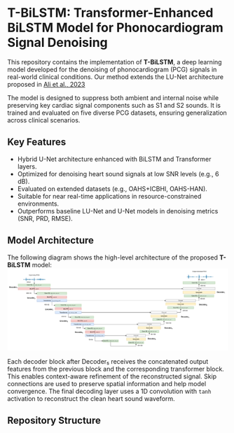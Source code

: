 # T-BiLSTM: Transformer-Enhanced BiLSTM Model for Phonocardiogram Signal Denoising

This repository contains the implementation of **T-BiLSTM**, a deep learning model developed for the denoising of phonocardiogram (PCG) signals in real-world clinical conditions. Our method extends the LU-Net architecture proposed in [Ali et al., 2023](https://github.com/ShamsNafisaAli/LU-Net-Heart-Sound-Denoising-) 

The model is designed to suppress both ambient and internal noise while preserving key cardiac signal components such as S1 and S2 sounds. It is trained and evaluated on five diverse PCG datasets, ensuring generalization across clinical scenarios.

## Key Features

- Hybrid U-Net architecture enhanced with BiLSTM and Transformer layers.
- Optimized for denoising heart sound signals at low SNR levels (e.g., 6 dB).
- Evaluated on extended datasets (e.g., OAHS+ICBHI, OAHS-HAN).
- Suitable for near real-time applications in resource-constrained environments.
- Outperforms baseline LU-Net and U-Net models in denoising metrics (SNR, PRD, RMSE).

## Model Architecture

The following diagram shows the high-level architecture of the proposed **T-BiLSTM** model:
![Model Architecture](figs/T-BiLSTM_model.png)

Each decoder block after Decoder₅ receives the concatenated output features from the previous block and the corresponding transformer block. This enables context-aware refinement of the reconstructed signal. Skip connections are used to preserve spatial information and help model convergence. The final decoding layer uses a 1D convolution with `tanh` activation to reconstruct the clean heart sound waveform.

## Repository Structure

